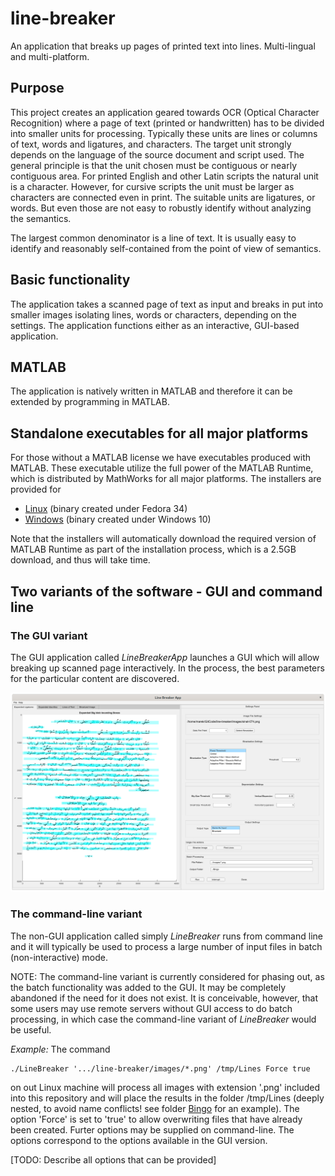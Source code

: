 # line-breaker
An application that breaks up pages of printed text into lines. Multi-lingual and multi-platform. 

## Purpose
This project creates an application geared towards OCR (Optical Character Recognition)
where a page of text (printed or handwritten) has to be divided into smaller
units for processing. Typically these units are lines or columns of text, 
words and ligatures, and characters. The target unit strongly depends
on the language of the source document and script used. The general
principle is that the unit chosen must be contiguous or nearly contiguous
area. For printed English and other Latin scripts the natural unit is a character.
However, for cursive scripts the unit must be larger as characters are connected
even in print. The suitable units are ligatures, or words. But even those
are not easy to robustly identify without analyzing the semantics.

The largest common denominator is a line of text. It is usually easy to identify
and reasonably self-contained from the point of view of semantics.

## Basic functionality
The application takes a scanned page of text as input and breaks in put into
smaller images isolating lines, words or characters, depending on the settings.
The application functions either as an interactive, GUI-based application.


## MATLAB 
The application is natively written in MATLAB and therefore it can be extended
by programming in MATLAB.

## Standalone executables for all major platforms
For those without a MATLAB license we have executables produced with MATLAB.
These executable utilize the full power of the MATLAB Runtime, which 
is distributed by MathWorks for all major platforms. The installers
are provided for 

  * [Linux](./installers/Linux) (binary created under Fedora 34)
  * [Windows](./installers/Windows) (binary created under Windows 10)

Note that the installers will automatically download the required
version of MATLAB Runtime as part of the installation process, which
is a 2.5GB download, and thus will take time.
  
## Two variants of the software - GUI and command line

### The GUI variant
The GUI application called *LineBreakerApp* launches a GUI which will allow
breaking up scanned page interactively. In the process, the best parameters
for the particular content are discovered. 

![GUIScreenshot1](./screenshots/GUIScreenshot1.png "GUI screenshot 1")



### The command-line variant
The non-GUI application called simply *LineBreaker* runs from command line
and it will typically be used to process a large number of input files
in batch (non-interactive) mode. 

NOTE: The command-line variant is currently considered for phasing out,
as the batch functionality was added to the GUI. It may be completely
abandoned if the need for it does not exist. It is conceivable,
however, that some users may use remote servers without GUI access to
do batch processing, in which case the command-line variant of *LineBreaker*
would be useful.

*Example:* The command

	./LineBreaker '.../line-breaker/images/*.png' /tmp/Lines Force true
	
on out Linux machine will process all images with extension '.png'
included into this repository and will place the results in the folder
/tmp/Lines (deeply nested, to avoid name conflicts! see folder
[Bingo](.Bingo) for an example).  The option 'Force' is set to 'true'
to allow overwriting files that have already been created.  Furter
options may be supplied on command-line. The options correspond to the
options available in the GUI version.

[TODO: Describe all options that can be provided]

 
 








